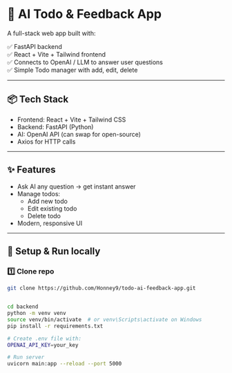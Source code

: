 # 📝 AI Todo & Feedback App

A full-stack web app built with:

✅ FastAPI backend  
✅ React + Vite + Tailwind frontend  
✅ Connects to OpenAI / LLM to answer user questions  
✅ Simple Todo manager with add, edit, delete

---

## 📦 Tech Stack

- Frontend: React + Vite + Tailwind CSS
- Backend: FastAPI (Python)
- AI: OpenAI API (can swap for open-source)
- Axios for HTTP calls

---

## ✨ Features

- Ask AI any question → get instant answer
- Manage todos:
  - Add new todo
  - Edit existing todo
  - Delete todo
- Modern, responsive UI

---

## 🚀 Setup & Run locally

### 1️⃣ Clone repo
```bash
git clone https://github.com/Honney9/todo-ai-feedback-app.git


cd backend
python -m venv venv
source venv/bin/activate  # or venv\Scripts\activate on Windows
pip install -r requirements.txt

# Create .env file with:
OPENAI_API_KEY=your_key

# Run server
uvicorn main:app --reload --port 5000
